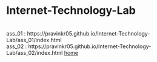 # Internet-Technology-Lab
<br />
ass_01 : https://pravinkr05.github.io/Internet-Technology-Lab/ass_01/index.html <br />
ass_02 : https://pravinkr05.github.io/Internet-Technology-Lab/ass_02/index.html
<a href="#">home</a>

